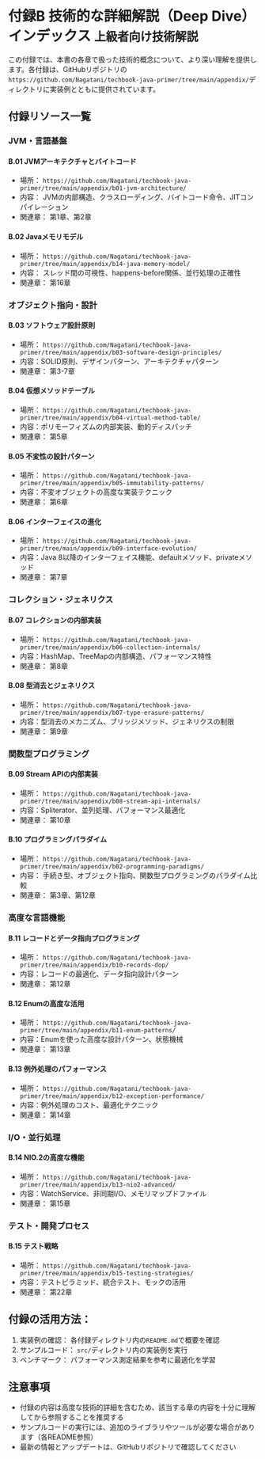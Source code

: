 # <b>付録B</b> <span>技術的な詳細解説（Deep Dive）インデックス</span> <small>上級者向け技術解説</small>

この付録では、本書の各章で扱った技術的概念について、より深い理解を提供します。各付録は、GitHubリポジトリの`https://github.com/Nagatani/techbook-java-primer/tree/main/appendix/`ディレクトリに実装例とともに提供されています。

## 付録リソース一覧

### JVM・言語基盤

#### B.01 JVMアーキテクチャとバイトコード
- 場所： `https://github.com/Nagatani/techbook-java-primer/tree/main/appendix/b01-jvm-architecture/`
- 内容： JVMの内部構造、クラスローディング、バイトコード命令、JITコンパイレーション
- 関連章： 第1章、第2章

#### B.02 Javaメモリモデル
- 場所： `https://github.com/Nagatani/techbook-java-primer/tree/main/appendix/b14-java-memory-model/`
- 内容： スレッド間の可視性、happens-before関係、並行処理の正確性
- 関連章： 第16章

### オブジェクト指向・設計

#### B.03 ソフトウェア設計原則
- 場所： `https://github.com/Nagatani/techbook-java-primer/tree/main/appendix/b03-software-design-principles/`
- 内容：SOLID原則、デザインパターン、アーキテクチャパターン
- 関連章： 第3-7章

#### B.04 仮想メソッドテーブル
- 場所： `https://github.com/Nagatani/techbook-java-primer/tree/main/appendix/b04-virtual-method-table/`
- 内容：ポリモーフィズムの内部実装、動的ディスパッチ
- 関連章： 第5章

#### B.05 不変性の設計パターン
- 場所： `https://github.com/Nagatani/techbook-java-primer/tree/main/appendix/b05-immutability-patterns/`
- 内容：不変オブジェクトの高度な実装テクニック
- 関連章： 第6章

#### B.06 インターフェイスの進化
- 場所： `https://github.com/Nagatani/techbook-java-primer/tree/main/appendix/b09-interface-evolution/`
- 内容：Java 8以降のインターフェイス機能、defaultメソッド、privateメソッド
- 関連章： 第7章

### コレクション・ジェネリクス

#### B.07 コレクションの内部実装
- 場所： `https://github.com/Nagatani/techbook-java-primer/tree/main/appendix/b06-collection-internals/`
- 内容：HashMap、TreeMapの内部構造、パフォーマンス特性
- 関連章： 第8章

#### B.08 型消去とジェネリクス
- 場所： `https://github.com/Nagatani/techbook-java-primer/tree/main/appendix/b07-type-erasure-patterns/`
- 内容：型消去のメカニズム、ブリッジメソッド、ジェネリクスの制限
- 関連章： 第9章

### 関数型プログラミング

#### B.09 Stream APIの内部実装
- 場所： `https://github.com/Nagatani/techbook-java-primer/tree/main/appendix/b08-stream-api-internals/`
- 内容：Spliterator、並列処理、パフォーマンス最適化
- 関連章： 第10章

#### B.10 プログラミングパラダイム
- 場所： `https://github.com/Nagatani/techbook-java-primer/tree/main/appendix/b02-programming-paradigms/`
- 内容： 手続き型、オブジェクト指向、関数型プログラミングのパラダイム比較
- 関連章： 第3章、第12章

### 高度な言語機能

#### B.11 レコードとデータ指向プログラミング
- 場所： `https://github.com/Nagatani/techbook-java-primer/tree/main/appendix/b10-records-dop/`
- 内容：レコードの最適化、データ指向設計パターン
- 関連章： 第12章

#### B.12 Enumの高度な活用
- 場所： `https://github.com/Nagatani/techbook-java-primer/tree/main/appendix/b11-enum-patterns/`
- 内容：Enumを使った高度な設計パターン、状態機械
- 関連章： 第13章

#### B.13 例外処理のパフォーマンス
- 場所： `https://github.com/Nagatani/techbook-java-primer/tree/main/appendix/b12-exception-performance/`
- 内容：例外処理のコスト、最適化テクニック
- 関連章： 第14章

### I/O・並行処理

#### B.14 NIO.2の高度な機能
- 場所： `https://github.com/Nagatani/techbook-java-primer/tree/main/appendix/b13-nio2-advanced/`
- 内容：WatchService、非同期I/O、メモリマップドファイル
- 関連章： 第15章


### テスト・開発プロセス

#### B.15 テスト戦略
- 場所： `https://github.com/Nagatani/techbook-java-primer/tree/main/appendix/b15-testing-strategies/`
- 内容：テストピラミッド、統合テスト、モックの活用
- 関連章： 第22章

## 付録の活用方法：

1. 実装例の確認： 各付録ディレクトリ内の`README.md`で概要を確認
2. サンプルコード： `src/`ディレクトリ内の実装例を実行
3. ベンチマーク： パフォーマンス測定結果を参考に最適化を学習

## 注意事項

- 付録の内容は高度な技術的詳細を含むため、該当する章の内容を十分に理解してから参照することを推奨する
- サンプルコードの実行には、追加のライブラリやツールが必要な場合があります（各README参照）
- 最新の情報とアップデートは、GitHubリポジトリで確認してください